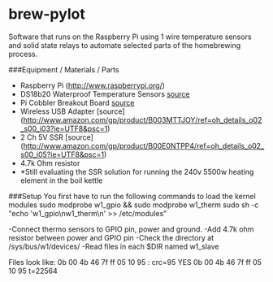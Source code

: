 brew-pylot
==========

Software that runs on the Raspberry Pi using 1 wire temperature sensors and solid state relays to automate selected parts of the homebrewing process.

###Equipment / Materials / Parts
- Raspberry Pi (http://www.raspberrypi.org/)
- DS18b20 Waterproof Temperature Sensors [source](http://www.amazon.com/gp/product/B00CC7TGKO/ref=oh_details_o02_s00_i04?ie=UTF8&psc=1)
- Pi Cobbler Breakout Board [source](http://www.amazon.com/gp/product/B00EBXP3R2/ref=oh_details_o02_s00_i00?ie=UTF8&psc=1)
- Wireless USB Adapter [source] (http://www.amazon.com/gp/product/B003MTTJOY/ref=oh_details_o02_s00_i03?ie=UTF8&psc=1)
- 2 Ch 5V SSR [source] (http://www.amazon.com/gp/product/B00E0NTPP4/ref=oh_details_o02_s00_i05?ie=UTF8&psc=1)
- 4.7k Ohm resistor
- *Still evaluating the SSR solution for running the 240v 5500w heating element in the boil kettle

###Setup
You first have to run the following commands to load the kernel modules
  sudo modprobe w1_gpio && sudo modprobe w1_therm
  sudo sh -c "echo 'w1_gpio\nw1_therm\n' >> /etc/modules"

-Connect thermo sensors to GPIO pin, power and ground.
-Add 4.7k ohm resistor between power and GPIO pin
-Check the directory at /sys/bus/w1/devices/
-Read files in each $DIR named w1_slave

Files look like:
  0b 00 4b 46 7f ff 05 10 95 : crc=95 YES
  0b 00 4b 46 7f ff 05 10 95 t=22564
